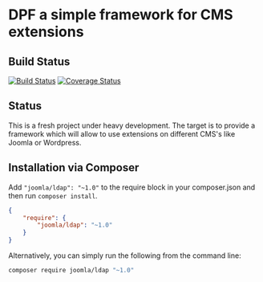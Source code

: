 DPF a simple framework for CMS extensions
====================

Build Status
---------------------
[![Build Status](https://travis-ci.org/Digital-Peak/dpf.svg?branch=unstable)](https://travis-ci.org/Digital-Peak/dpf)
[![Coverage Status](https://coveralls.io/repos/github/Digital-Peak/dpf/badge.svg?branch=unstable)](https://coveralls.io/github/Digital-Peak/dpf?branch=unstable)

Status
---------------------
This is a fresh project under heavy development. The target is to provide a framework which will allow to use extensions on different CMS's like Joomla or Wordpress.

## Installation via Composer

Add `"joomla/ldap": "~1.0"` to the require block in your composer.json and then run `composer install`.

```json
{
	"require": {
		"joomla/ldap": "~1.0"
	}
}
```

Alternatively, you can simply run the following from the command line:

```sh
composer require joomla/ldap "~1.0"
```